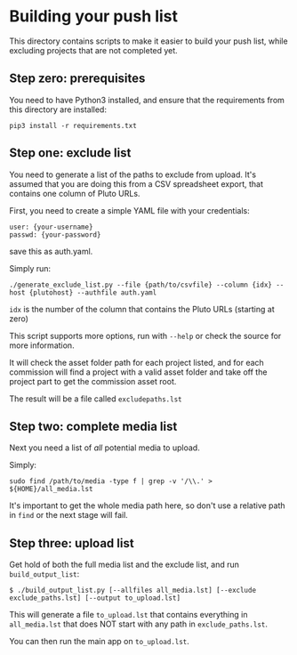 # Building your push list

This directory contains scripts to make it easier to build your push list, while excluding projects that are not completed yet.

## Step zero: prerequisites

You need to have Python3 installed, and ensure that the requirements from this directory are installed:
``` 
pip3 install -r requirements.txt
```

## Step one: exclude list

You need to generate a list of the paths to exclude from upload.  It's assumed that you are doing this from a CSV spreadsheet
export, that contains one column of Pluto URLs.

First, you need to create a simple YAML file with your credentials:
```
user: {your-username}
passwd: {your-password}
```
save this as auth.yaml.

Simply run:
```
./generate_exclude_list.py --file {path/to/csvfile} --column {idx} --host {plutohost} --authfile auth.yaml
```
`idx` is the number of the column that contains the Pluto URLs (starting at zero)

This script supports more options, run with `--help` or check the source for more information.

It will check the asset folder path for each project listed, and for each commission will find a project with a valid
asset folder and take off the project part to get the commission asset root.

The result will be a file called `excludepaths.lst`

## Step two: complete media list

Next you need a list of _all_ potential media to upload.

Simply:
```
sudo find /path/to/media -type f | grep -v '/\\.' > ${HOME}/all_media.lst
```
It's important to get the whole media path here, so don't use a relative path in `find` or the next stage will fail.

## Step three: upload list

Get hold of both the full media list and the exclude list, and run `build_output_list`:

```
$ ./build_output_list.py [--allfiles all_media.lst] [--exclude exclude_paths.lst] [--output to_upload.lst]
```
This will generate a file `to_upload.lst` that contains everything in `all_media.lst`  that does NOT start with any path in `exclude_paths.lst`.

You can then  run the main app on `to_upload.lst`.